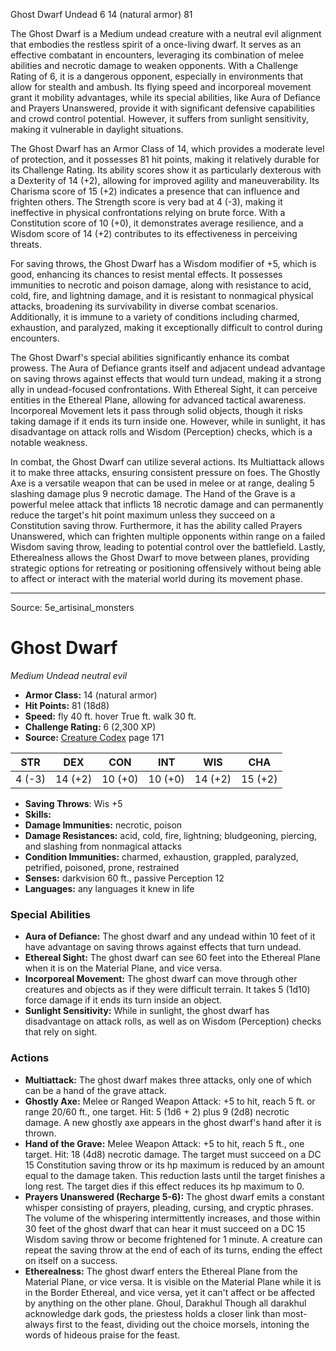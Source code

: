 <MonsterName/>Ghost Dwarf</MonsterName>
<CreatureType/>Undead</CreatureType>
<CR/>6</CR>
<AC/>14 (natural armor)</AC>
<HP/>81</HP>
<summary>The Ghost Dwarf is a Medium undead creature with a neutral evil alignment that embodies the restless spirit of a once-living dwarf. It serves as an effective combatant in encounters, leveraging its combination of melee abilities and necrotic damage to weaken opponents. With a Challenge Rating of 6, it is a dangerous opponent, especially in environments that allow for stealth and ambush. Its flying speed and incorporeal movement grant it mobility advantages, while its special abilities, like Aura of Defiance and Prayers Unanswered, provide it with significant defensive capabilities and crowd control potential. However, it suffers from sunlight sensitivity, making it vulnerable in daylight situations.</summary>

<detail>

The Ghost Dwarf has an Armor Class of 14, which provides a moderate level of protection, and it possesses 81 hit points, making it relatively durable for its Challenge Rating. Its ability scores show it as particularly dexterous with a Dexterity of 14 (+2), allowing for improved agility and maneuverability. Its Charisma score of 15 (+2) indicates a presence that can influence and frighten others. The Strength score is very bad at 4 (-3), making it ineffective in physical confrontations relying on brute force. With a Constitution score of 10 (+0), it demonstrates average resilience, and a Wisdom score of 14 (+2) contributes to its effectiveness in perceiving threats.

For saving throws, the Ghost Dwarf has a Wisdom modifier of +5, which is good, enhancing its chances to resist mental effects. It possesses immunities to necrotic and poison damage, along with resistance to acid, cold, fire, and lightning damage, and it is resistant to nonmagical physical attacks, broadening its survivability in diverse combat scenarios. Additionally, it is immune to a variety of conditions including charmed, exhaustion, and paralyzed, making it exceptionally difficult to control during encounters.

The Ghost Dwarf's special abilities significantly enhance its combat prowess. The Aura of Defiance grants itself and adjacent undead advantage on saving throws against effects that would turn undead, making it a strong ally in undead-focused confrontations. With Ethereal Sight, it can perceive entities in the Ethereal Plane, allowing for advanced tactical awareness. Incorporeal Movement lets it pass through solid objects, though it risks taking damage if it ends its turn inside one. However, while in sunlight, it has disadvantage on attack rolls and Wisdom (Perception) checks, which is a notable weakness.

In combat, the Ghost Dwarf can utilize several actions. Its Multiattack allows it to make three attacks, ensuring consistent pressure on foes. The Ghostly Axe is a versatile weapon that can be used in melee or at range, dealing 5 slashing damage plus 9 necrotic damage. The Hand of the Grave is a powerful melee attack that inflicts 18 necrotic damage and can permanently reduce the target's hit point maximum unless they succeed on a Constitution saving throw. Furthermore, it has the ability called Prayers Unanswered, which can frighten multiple opponents within range on a failed Wisdom saving throw, leading to potential control over the battlefield. Lastly, Etherealness allows the Ghost Dwarf to move between planes, providing strategic options for retreating or positioning offensively without being able to affect or interact with the material world during its movement phase.</detail>



---

Source: 5e_artisinal_monsters

# Ghost Dwarf

*Medium* *Undead* *neutral evil*

- **Armor Class:** 14 (natural armor)
- **Hit Points:** 81 (18d8)
- **Speed:** fly 40 ft. hover True ft. walk 30 ft.
- **Challenge Rating:** 6 (2,300 XP)
- **Source:** [Creature Codex](https://koboldpress.com/kpstore/product/creature-codex-for-5th-edition-dnd) page 171

| STR | DEX | CON | INT | WIS | CHA |
| --- | --- | --- | --- | --- | --- |
| 4 (-3) | 14 (+2) | 10 (+0) | 10 (+0) | 14 (+2) | 15 (+2) |

- **Saving Throws**: Wis +5
- **Skills:** 
- **Damage Immunities:** necrotic, poison
- **Damage Resistances:** acid, cold, fire, lightning; bludgeoning, piercing, and slashing from nonmagical attacks
- **Condition Immunities:** charmed, exhaustion, grappled, paralyzed, petrified, poisoned, prone, restrained
- **Senses:** darkvision 60 ft., passive Perception 12
- **Languages:** any languages it knew in life

### Special Abilities

- **Aura of Defiance:** The ghost dwarf and any undead within 10 feet of it have advantage on saving throws against effects that turn undead.
- **Ethereal Sight:** The ghost dwarf can see 60 feet into the Ethereal Plane when it is on the Material Plane, and vice versa.
- **Incorporeal Movement:** The ghost dwarf can move through other creatures and objects as if they were difficult terrain. It takes 5 (1d10) force damage if it ends its turn inside an object.
- **Sunlight Sensitivity:** While in sunlight, the ghost dwarf has disadvantage on attack rolls, as well as on Wisdom (Perception) checks that rely on sight.

### Actions

- **Multiattack:** The ghost dwarf makes three attacks, only one of which can be a hand of the grave attack.
- **Ghostly Axe:** Melee or Ranged Weapon Attack: +5 to hit, reach 5 ft. or range 20/60 ft., one target. Hit: 5 (1d6 + 2) plus 9 (2d8) necrotic damage. A new ghostly axe appears in the ghost dwarf's hand after it is thrown.
- **Hand of the Grave:** Melee Weapon Attack: +5 to hit, reach 5 ft., one target. Hit: 18 (4d8) necrotic damage. The target must succeed on a DC 15 Constitution saving throw or its hp maximum is reduced by an amount equal to the damage taken. This reduction lasts until the target finishes a long rest. The target dies if this effect reduces its hp maximum to 0.
- **Prayers Unanswered (Recharge 5-6):** The ghost dwarf emits a constant whisper consisting of prayers, pleading, cursing, and cryptic phrases. The volume of the whispering intermittently increases, and those within 30 feet of the ghost dwarf that can hear it must succeed on a DC 15 Wisdom saving throw or become frightened for 1 minute. A creature can repeat the saving throw at the end of each of its turns, ending the effect on itself on a success.
- **Etherealness:** The ghost dwarf enters the Ethereal Plane from the Material Plane, or vice versa. It is visible on the Material Plane while it is in the Border Ethereal, and vice versa, yet it can't affect or be affected by anything on the other plane. Ghoul, Darakhul Though all darakhul acknowledge dark gods, the priestess holds a closer link than most-always first to the feast, dividing out the choice morsels, intoning the words of hideous praise for the feast.




